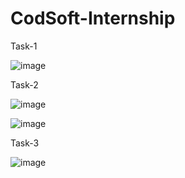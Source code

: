 # CodSoft-Internship

Task-1

![image](https://github.com/nitinverma1925/CodSoft-Internship-/assets/147927195/ae103d23-b124-417f-8541-dec4a95f4b84)

Task-2

![image](https://github.com/nitinverma1925/CodSoft-Internship-/assets/147927195/41605efa-55c6-4ae4-afea-ed463396d87d)

![image](https://github.com/nitinverma1925/CodSoft-Internship-/assets/147927195/77c42e7a-5984-46bf-b457-464523665558)


Task-3

![image](https://github.com/nitinverma1925/CodSoft-Internship-/assets/147927195/d3a03522-a1ce-4a7f-86fa-51ed1809082d)


